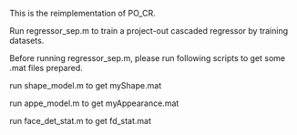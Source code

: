 This is the reimplementation of PO_CR.

Run regressor_sep.m to train a project-out cascaded regressor by training datasets.

Before running regressor_sep.m, please run following scripts to get some .mat files prepared. 

run shape_model.m to get myShape.mat

run appe_model.m to get myAppearance.mat

run face_det_stat.m to get fd_stat.mat
